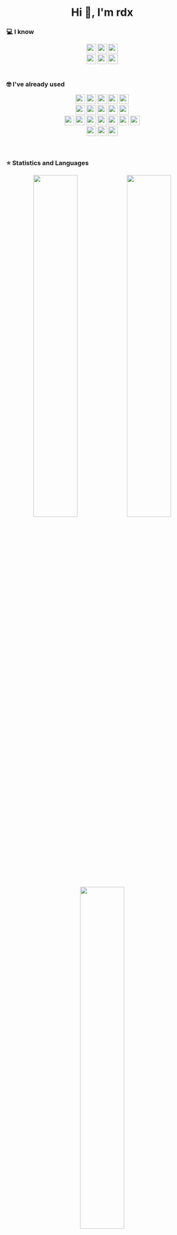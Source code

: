 <h1 align="center">Hi 👋, I'm rdx</h1>

### 💻 I know

<div align="center">
<!-- Programming Languages -->
<img src="https://img.shields.io/badge/javascript-%23323330.svg?style=for-the-badge&logo=javascript&logoColor=%23F7DF1E" height="25">
<img src="https://img.shields.io/badge/typescript-%23007ACC.svg?style=for-the-badge&logo=typescript&logoColor=white" height="25">
<img src="https://img.shields.io/badge/html5-%23E34F26.svg?style=for-the-badge&logo=html5&logoColor=white" height="25">

<br>

<!-- Others -->
<img src="https://img.shields.io/badge/node.js-6DA55F?style=for-the-badge&logo=node.js&logoColor=white" height="25">
<img src="https://img.shields.io/badge/graphql-E10098?style=for-the-badge&logo=graphql&logoColor=white" height="25">
<img src="https://img.shields.io/badge/postman-FF6C37?style=for-the-badge&logo=postman&logoColor=white" height="25">
</div>

<br>

### 🤓 I've already used

<div align="center">
<!-- Programming Language -->
<img src="https://img.shields.io/badge/python-3670A0?style=for-the-badge&logo=python&logoColor=ffdd54" height="25">
<img src="https://img.shields.io/badge/php-%23777BB4.svg?style=for-the-badge&logo=php&logoColor=white" height="25">
<img src="https://img.shields.io/badge/java-%23ED8B00.svg?style=for-the-badge&logo=java&logoColor=white" height="25">
<img src="https://img.shields.io/badge/c++-00599C?style=for-the-badge&logo=c%2B%2B&logoColor=white" height="25">
<img src="https://img.shields.io/badge/go-%2300ADD8.svg?style=for-the-badge&logo=go&logoColor=white" height="25">

<br>

<!-- DB -->
<img src="https://img.shields.io/badge/postgresql-4169E1?style=for-the-badge&logo=postgresql&logoColor=white" height="25">
<img src="https://img.shields.io/badge/mysql-4479A1?style=for-the-badge&logo=mysql&logoColor=white" height="25">
<img src="https://img.shields.io/badge/sqlite-003B57?style=for-the-badge&logo=sqlite&logoColor=white" height="25">
<img src="https://img.shields.io/badge/mariadb-003545?style=for-the-badge&logo=mariadb&logoColor=white" height="25">
<img src="https://img.shields.io/badge/-ElasticSearch-005571?style=for-the-badge&logo=elasticsearch" height="25">

<br>

<!-- Frameworks -->
<img src="https://img.shields.io/badge/next.js-000000?style=for-the-badge&logo=nextdotjs&logoColor=white" height="25">
<img src="https://img.shields.io/badge/react-%2320232a.svg?style=for-the-badge&logo=react&logoColor=361DAFB" height="25">
<img src="https://img.shields.io/badge/react_native-%2320232a.svg?style=for-the-badge&logo=react&logoColor=%2361DAFB" height="25">
<img src="https://img.shields.io/badge/nestjs-%23E0234E.svg?style=for-the-badge&logo=nestjs&logoColor=white" height="25">
<img src="https://img.shields.io/badge/mui-%230081CB.svg?style=for-the-badge&logo=mui&logoColor=white" height="25">
<img src="https://img.shields.io/badge/tailwindcss-%2338B2AC.svg?style=for-the-badge&logo=tailwind-css&logoColor=white" height="25">
<img src="https://img.shields.io/badge/-jest-%23C21325?style=for-the-badge&logo=jest&logoColor=white" height="25">

<br>

<!-- Others -->
<img src="https://img.shields.io/badge/Cloudflare-F38020?style=for-the-badge&logo=Cloudflare&logoColor=white" height="25">
<img src="https://img.shields.io/badge/docker-%230db7ed.svg?style=for-the-badge&logo=docker&logoColor=white" height="25">
<img src="https://img.shields.io/badge/nginx-%23009639.svg?style=for-the-badge&logo=nginx&logoColor=white" height="25">
</div>

<br>
<br>

### ⭐ Statistics and Languages

<div align="center">
  <img width="48%" src="https://github-readme-stats.vercel.app/api?username=rd-xx&theme=tokyonight&show_icons=true&include_all_commits=true&count_private=true" />
  <img width="48%" src="https://github-readme-streak-stats.herokuapp.com/?user=rd-xx&theme=tokyonight" />
  <img width="48%" src="https://github-readme-stats.vercel.app/api/top-langs/?username=rd-xx&layout=compact&theme=tokyonight" />
</div>

